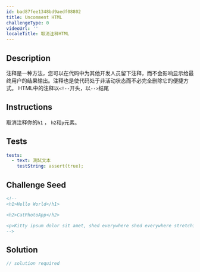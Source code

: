 ```yaml
---
id: bad87fee1348bd9aedf08802
title: Uncomment HTML
challengeType: 0
videoUrl: ''
localeTitle: 取消注释HTML
---
```


## Description
<section id="description">注释是一种方法，您可以在代码中为其他开发人员留下注释，而不会影响显示给最终用户的结果输出。注释也是使代码处于非活动状态而不必完全删除它的便捷方式。 HTML中的注释以<code>&lt;!--</code>开头，以<code>--&gt;</code>结尾</section>

## Instructions
<section id="instructions">取消注释你的<code>h1</code> ， <code>h2</code>和<code>p</code>元素。 </section>

## Tests
<section id='tests'>

```yml
tests:
  - text: 測試文本
    testString: assert(true);

```

</section>

## Challenge Seed
<section id='challengeSeed'>

<div id='html-seed'>

```html
<!--
<h1>Hello World</h1>

<h2>CatPhotoApp</h2>

<p>Kitty ipsum dolor sit amet, shed everywhere shed everywhere stretching attack your ankles chase the red dot, hairball run catnip eat the grass sniff.</p>
-->

```

</div>



</section>

## Solution
<section id='solution'>

```js
// solution required
```
</section>
